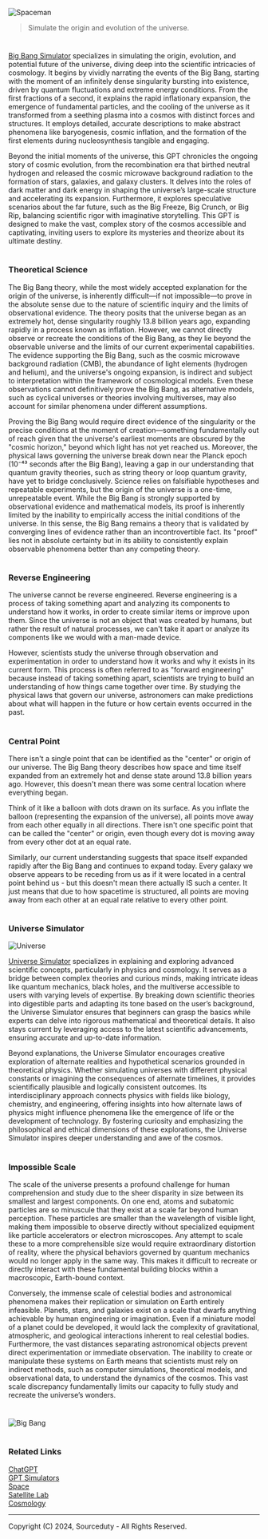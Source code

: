 ![Spaceman](https://github.com/user-attachments/assets/f6035cd3-0f7f-4b23-95b3-da6cbd72be06)

> Simulate the origin and evolution of the universe.
#

[Big Bang Simulator](https://chatgpt.com/g/g-674d747f721081919ecb6c4d43d4b4ee-big-bang-simulator) specializes in simulating the origin, evolution, and potential future of the universe, diving deep into the scientific intricacies of cosmology. It begins by vividly narrating the events of the Big Bang, starting with the moment of an infinitely dense singularity bursting into existence, driven by quantum fluctuations and extreme energy conditions. From the first fractions of a second, it explains the rapid inflationary expansion, the emergence of fundamental particles, and the cooling of the universe as it transformed from a seething plasma into a cosmos with distinct forces and structures. It employs detailed, accurate descriptions to make abstract phenomena like baryogenesis, cosmic inflation, and the formation of the first elements during nucleosynthesis tangible and engaging.

Beyond the initial moments of the universe, this GPT chronicles the ongoing story of cosmic evolution, from the recombination era that birthed neutral hydrogen and released the cosmic microwave background radiation to the formation of stars, galaxies, and galaxy clusters. It delves into the roles of dark matter and dark energy in shaping the universe’s large-scale structure and accelerating its expansion. Furthermore, it explores speculative scenarios about the far future, such as the Big Freeze, Big Crunch, or Big Rip, balancing scientific rigor with imaginative storytelling. This GPT is designed to make the vast, complex story of the cosmos accessible and captivating, inviting users to explore its mysteries and theorize about its ultimate destiny.

#
### Theoretical Science

The Big Bang theory, while the most widely accepted explanation for the origin of the universe, is inherently difficult—if not impossible—to prove in the absolute sense due to the nature of scientific inquiry and the limits of observational evidence. The theory posits that the universe began as an extremely hot, dense singularity roughly 13.8 billion years ago, expanding rapidly in a process known as inflation. However, we cannot directly observe or recreate the conditions of the Big Bang, as they lie beyond the observable universe and the limits of our current experimental capabilities. The evidence supporting the Big Bang, such as the cosmic microwave background radiation (CMB), the abundance of light elements (hydrogen and helium), and the universe's ongoing expansion, is indirect and subject to interpretation within the framework of cosmological models. Even these observations cannot definitively prove the Big Bang, as alternative models, such as cyclical universes or theories involving multiverses, may also account for similar phenomena under different assumptions.

Proving the Big Bang would require direct evidence of the singularity or the precise conditions at the moment of creation—something fundamentally out of reach given that the universe's earliest moments are obscured by the "cosmic horizon," beyond which light has not yet reached us. Moreover, the physical laws governing the universe break down near the Planck epoch (10⁻⁴³ seconds after the Big Bang), leaving a gap in our understanding that quantum gravity theories, such as string theory or loop quantum gravity, have yet to bridge conclusively. Science relies on falsifiable hypotheses and repeatable experiments, but the origin of the universe is a one-time, unrepeatable event. While the Big Bang is strongly supported by observational evidence and mathematical models, its proof is inherently limited by the inability to empirically access the initial conditions of the universe. In this sense, the Big Bang remains a theory that is validated by converging lines of evidence rather than an incontrovertible fact. Its "proof" lies not in absolute certainty but in its ability to consistently explain observable phenomena better than any competing theory.

#
### Reverse Engineering

The universe cannot be reverse engineered. Reverse engineering is a process of taking something apart and analyzing its components to understand how it works, in order to create similar items or improve upon them. Since the universe is not an object that was created by humans, but rather the result of natural processes, we can't take it apart or analyze its components like we would with a man-made device.

However, scientists study the universe through observation and experimentation in order to understand how it works and why it exists in its current form. This process is often referred to as "forward engineering" because instead of taking something apart, scientists are trying to build an understanding of how things came together over time. By studying the physical laws that govern our universe, astronomers can make predictions about what will happen in the future or how certain events occurred in the past.

#
### Central Point

There isn't a single point that can be identified as the "center" or origin of our universe. The Big Bang theory describes how space and time itself expanded from an extremely hot and dense state around 13.8 billion years ago. However, this doesn't mean there was some central location where everything began.

Think of it like a balloon with dots drawn on its surface. As you inflate the balloon (representing the expansion of the universe), all points move away from each other equally in all directions. There isn't one specific point that can be called the "center" or origin, even though every dot is moving away from every other dot at an equal rate.

Similarly, our current understanding suggests that space itself expanded rapidly after the Big Bang and continues to expand today. Every galaxy we observe appears to be receding from us as if it were located in a central point behind us - but this doesn't mean there actually IS such a center. It just means that due to how spacetime is structured, all points are moving away from each other at an equal rate relative to every other point.

#
### Universe Simulator

![Universe](https://github.com/user-attachments/assets/299546b0-1fb9-45fe-a857-a7d183a3a008)

[Universe Simulator](https://github.com/sourceduty/Universe_Simulator) specializes in explaining and exploring advanced scientific concepts, particularly in physics and cosmology. It serves as a bridge between complex theories and curious minds, making intricate ideas like quantum mechanics, black holes, and the multiverse accessible to users with varying levels of expertise. By breaking down scientific theories into digestible parts and adapting its tone based on the user’s background, the Universe Simulator ensures that beginners can grasp the basics while experts can delve into rigorous mathematical and theoretical details. It also stays current by leveraging access to the latest scientific advancements, ensuring accurate and up-to-date information.

Beyond explanations, the Universe Simulator encourages creative exploration of alternate realities and hypothetical scenarios grounded in theoretical physics. Whether simulating universes with different physical constants or imagining the consequences of alternate timelines, it provides scientifically plausible and logically consistent outcomes. Its interdisciplinary approach connects physics with fields like biology, chemistry, and engineering, offering insights into how alternate laws of physics might influence phenomena like the emergence of life or the development of technology. By fostering curiosity and emphasizing the philosophical and ethical dimensions of these explorations, the Universe Simulator inspires deeper understanding and awe of the cosmos.

#
### Impossible Scale

The scale of the universe presents a profound challenge for human comprehension and study due to the sheer disparity in size between its smallest and largest components. On one end, atoms and subatomic particles are so minuscule that they exist at a scale far beyond human perception. These particles are smaller than the wavelength of visible light, making them impossible to observe directly without specialized equipment like particle accelerators or electron microscopes. Any attempt to scale these to a more comprehensible size would require extraordinary distortion of reality, where the physical behaviors governed by quantum mechanics would no longer apply in the same way. This makes it difficult to recreate or directly interact with these fundamental building blocks within a macroscopic, Earth-bound context.

Conversely, the immense scale of celestial bodies and astronomical phenomena makes their replication or simulation on Earth entirely infeasible. Planets, stars, and galaxies exist on a scale that dwarfs anything achievable by human engineering or imagination. Even if a miniature model of a planet could be developed, it would lack the complexity of gravitational, atmospheric, and geological interactions inherent to real celestial bodies. Furthermore, the vast distances separating astronomical objects prevent direct experimentation or immediate observation. The inability to create or manipulate these systems on Earth means that scientists must rely on indirect methods, such as computer simulations, theoretical models, and observational data, to understand the dynamics of the cosmos. This vast scale discrepancy fundamentally limits our capacity to fully study and recreate the universe’s wonders.

#
![Big Bang](https://github.com/user-attachments/assets/1a750eea-3833-42ec-a80a-1a93e2c4f90b)

#
### Related Links

[ChatGPT](https://github.com/sourceduty/ChatGPT)
<br>
[GPT Simulators](https://github.com/sourceduty/GPT_Simulators)
<br>
[Space](https://github.com/sourceduty/Space)
<br>
[Satellite Lab](https://github.com/sourceduty/Satellite_Lab)
<br>
[Cosmology](https://github.com/sourceduty/Cosmology)

***
Copyright (C) 2024, Sourceduty - All Rights Reserved.
